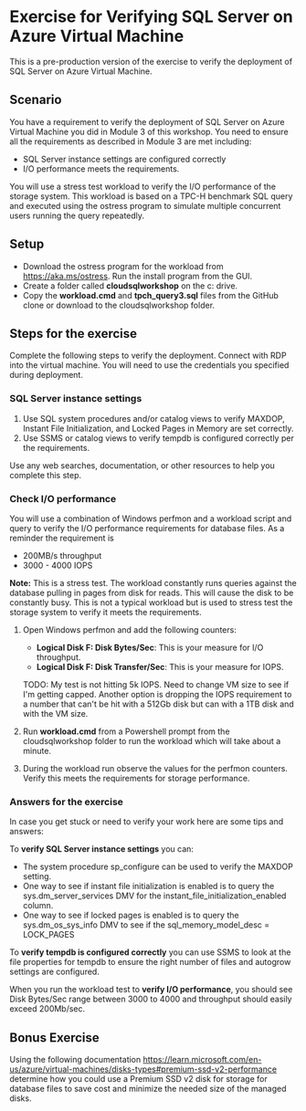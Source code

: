 # Exercise for Verifying SQL Server on Azure Virtual Machine

This is a pre-production version of the exercise to verify the deployment of SQL Server on Azure Virtual Machine.

## Scenario

You have a requirement to verify the deployment of SQL Server on Azure Virtual Machine you did in Module 3 of this workshop. You need to ensure all the requirements as described in Module 3 are met including:

- SQL Server instance settings are configured correctly
- I/O performance meets the requirements.

You will use a stress test workload to verify the I/O performance of the storage system. This workload is based on a TPC-H benchmark SQL query and executed using the ostress program to simulate multiple concurrent users running the query repeatedly.

## Setup

- Download the ostress program for the workload from https://aka.ms/ostress. Run the install program from the GUI.
- Create a folder called **cloudsqlworkshop** on the c: drive.
- Copy the **workload.cmd** and **tpch_query3.sql** files from the GitHub clone or download to the cloudsqlworkshop folder.

## Steps for the exercise

Complete the following steps to verify the deployment. Connect with RDP into the virtual machine. You will need to use the credentials you specified during deployment.

### SQL Server instance settings

1. Use SQL system procedures and/or catalog views to verify MAXDOP, Instant File Initialization, and Locked Pages in Memory are set correctly.
2. Use SSMS or catalog views to verify tempdb is configured correctly per the requirements.

Use any web searches, documentation, or other resources to help you complete this step.

### Check I/O performance

You will use a combination of Windows perfmon and a workload script and query to verify the I/O performance requirements for database files. As a reminder the requirement is

- 200MB/s throughput
- 3000 - 4000 IOPS

**Note:** This is a stress test. The workload constantly runs queries against the database pulling in pages from disk for reads. This will cause the disk to be constantly busy. This is not a typical workload but is used to stress test the storage system to verify it meets the requirements.

1. Open Windows perfmon and add the following counters:
    - **Logical Disk F: Disk Bytes/Sec**: This is your measure for I/O throughput.
    - **Logical Disk F: Disk Transfer/Sec**: This is your measure for IOPS.
    
    TODO: My test is not hitting 5k IOPS. Need to change VM size to see if I'm getting capped. Another option is dropping the IOPS requirement to a number that can't be hit with a 512Gb disk but can with a 1TB disk and with the VM size.

2. Run **workload.cmd** from a Powershell prompt from the cloudsqlworkshop folder to run the workload which will take about a minute.
3. During the workload run observe the values for the perfmon counters. Verify this meets the requirements for storage performance.

### Answers for the exercise

In case you get stuck or need to verify your work here are some tips and answers:

To **verify SQL Server instance settings** you can:

- The system procedure sp_configure can be used to verify the MAXDOP setting.
- One way to see if instant file initialization is enabled is to query the sys.dm_server_services DMV for the instant_file_initialization_enabled column.
- One way to see if locked pages is enabled is to query the sys.dm_os_sys_info DMV to see if the sql_memory_model_desc = LOCK_PAGES

To **verify tempdb is configured correctly** you can use SSMS to look at the file properties for tempdb to ensure the right number of files and autogrow settings are configured.

When you run the workload test to **verify I/O performance**, you should see Disk Bytes/Sec range between 3000 to 4000 and throughput should easily exceed 200Mb/sec.

## Bonus Exercise

Using the following documentation https://learn.microsoft.com/en-us/azure/virtual-machines/disks-types#premium-ssd-v2-performance determine how you could use a Premium SSD v2 disk for storage for database files to save cost and minimize the needed size of the managed disks.